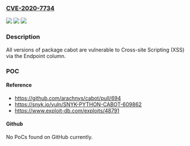 ### [CVE-2020-7734](https://cve.mitre.org/cgi-bin/cvename.cgi?name=CVE-2020-7734)
![](https://img.shields.io/static/v1?label=Product&message=cabot&color=blue)
![](https://img.shields.io/static/v1?label=Version&message=%3E%3D%200%20&color=brighgreen)
![](https://img.shields.io/static/v1?label=Vulnerability&message=Cross-site%20Scripting%20(XSS)&color=brighgreen)

### Description

All versions of package cabot are vulnerable to Cross-site Scripting (XSS) via the Endpoint column.

### POC

#### Reference
- https://github.com/arachnys/cabot/pull/694
- https://snyk.io/vuln/SNYK-PYTHON-CABOT-609862
- https://www.exploit-db.com/exploits/48791

#### Github
No PoCs found on GitHub currently.


